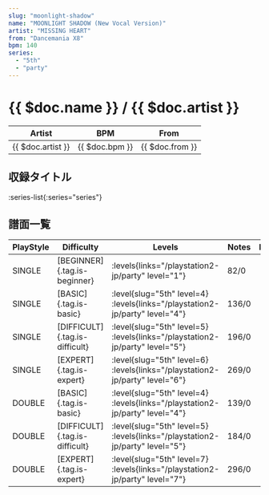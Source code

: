 ```yaml
---
slug: "moonlight-shadow"
name: "MOONLIGHT SHADOW (New Vocal Version)"
artist: "MISSING HEART"
from: "Dancemania X8"
bpm: 140
series:
  - "5th"
  - "party"
---
```


# {{ $doc.name }} / {{ $doc.artist }}

|Artist|BPM|From|
|------|---|----|
|{{ $doc.artist }}|{{ $doc.bpm }}|{{ $doc.from }}|

## 収録タイトル

:series-list{:series="series"}

## 譜面一覧

|PlayStyle|Difficulty|Levels|Notes|Movie|
|---------|----------|------|-----|-----|
|SINGLE|[BEGINNER]{.tag.is-beginner}| :levels{links="/playstation2-jp/party" level="1"}|82/0||
|SINGLE|[BASIC]{.tag.is-basic}|<div class="field is-grouped is-grouped-multiline"> :level{slug="5th" level=4} :levels{links="/playstation2-jp/party" level="4"}</div>|136/0||
|SINGLE|[DIFFICULT]{.tag.is-difficult}|<div class="field is-grouped is-grouped-multiline"> :level{slug="5th" level=5} :levels{links="/playstation2-jp/party" level="5"}</div>|196/0||
|SINGLE|[EXPERT]{.tag.is-expert}|<div class="field is-grouped is-grouped-multiline"> :level{slug="5th" level=6} :levels{links="/playstation2-jp/party" level="6"}</div>|269/0||
|DOUBLE|[BASIC]{.tag.is-basic}|<div class="field is-grouped is-grouped-multiline"> :level{slug="5th" level=4} :levels{links="/playstation2-jp/party" level="4"}</div>|139/0||
|DOUBLE|[DIFFICULT]{.tag.is-difficult}|<div class="field is-grouped is-grouped-multiline"> :level{slug="5th" level=5} :levels{links="/playstation2-jp/party" level="5"}</div>|184/0||
|DOUBLE|[EXPERT]{.tag.is-expert}|<div class="field is-grouped is-grouped-multiline"> :level{slug="5th" level=7} :levels{links="/playstation2-jp/party" level="7"}</div>|296/0||
